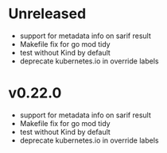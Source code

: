 # Unreleased

* support for metadata info on sarif result
* Makefile fix for go mod tidy
* test without Kind by default
* deprecate kubernetes.io in override labels


# v0.22.0

* support for metadata info on sarif result
* Makefile fix for go mod tidy
* test without Kind by default
* deprecate kubernetes.io in override labels
